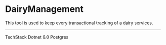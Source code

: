 # DairyManagement
This tool is used to keep every transactional tracking of a dairy services.

---
TechStack
Dotnet 6.0
Postgres

